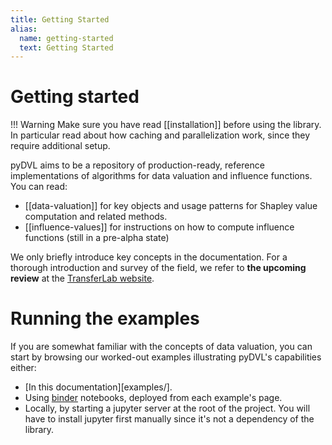 ```yaml
---
title: Getting Started
alias: 
  name: getting-started
  text: Getting Started
---
```


# Getting started

!!! Warning
    Make sure you have read [[installation]] before using the library. 
    In particular read about how caching and parallelization work,
    since they require additional setup.

pyDVL aims to be a repository of production-ready, reference implementations of
algorithms for data valuation and influence functions. You can read:

* [[data-valuation]] for key objects and usage patterns for Shapley value
  computation and related methods.
* [[influence-values]] for instructions on how to compute influence functions (still
  in a pre-alpha state)

We only briefly introduce key concepts in the documentation. For a thorough
introduction and survey of the field, we refer to **the upcoming review** at the
[TransferLab website](https://transferlab.appliedai.de/reviews/data-valuation).

# Running the examples

If you are somewhat familiar with the concepts of data valuation, you can start
by browsing our worked-out examples illustrating pyDVL's capabilities either:

- [In this documentation][examples/].
- Using [binder](https://mybinder.org/>) notebooks, deployed from each
  example's page.
- Locally, by starting a jupyter server at the root of the project. You will
  have to install jupyter first manually since it's not a dependency of the
  library.
